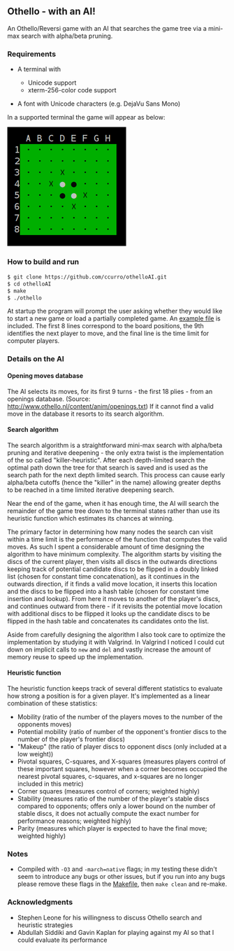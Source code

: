 ## Othello - with an AI! 

An Othello/Reversi game with an AI that searches the game tree via a mini-max search with alpha/beta pruning.

### Requirements

* A terminal with 
  - Unicode support
  - xterm-256-color code support

* A font with Unicode characters (e.g. DejaVu Sans Mono)

In a supported terminal the game will appear as below:

![Othello Board](./lib/board.png)

### How to build and run

```
$ git clone https://github.com/ccurro/othelloAI.git
$ cd othelloAI
$ make
$ ./othello
```

At startup the program will prompt the user asking whether they would like to
start a new game or load a partially completed game. An [example
file](./exampleBoard) is included. The first 8 lines correspond to the board
positions, the 9th identifies the next player to move, and the final line is
the time limit for computer players.

### Details on the AI

#### Opening moves database 

The AI selects its moves, for its first 9 turns - the first 18 plies - from an
openings database. (Source: http://www.othello.nl/content/anim/openings.txt)
If it cannot find a valid move in the database it resorts to its search
algorithm.

#### Search algorithm 

The search algorithm is a straightforward mini-max search with alpha/beta
pruning and iterative deepening - the only extra twist is the implementation
of the so called "killer-heuristic". After each depth-limited search the
optimal path down the tree for that search is saved and is used as the search
path for the next depth limited search. This process can cause early
alpha/beta cutoffs (hence the "killer" in the name) allowing greater depths to
be reached in a time limited iterative deepening search.

Near the end of the game, when it has enough time, the AI will search the
remainder of the game tree down to the terminal states rather than use its
heuristic function which estimates its chances at winning.

The primary factor in determining how many nodes the search can visit within a
time limit is the performance of the function that computes the valid moves.
As such I spent a considerable amount of time designing the algorithm to have
minimum complexity. The algorithm starts by visiting the discs of the current
player, then visits all discs in the outwards directions keeping track of
potential candidate discs to be flipped in a doubly linked list (chosen for
constant time concatenation), as it continues in the outwards direction, if it
finds a valid move location, it inserts this location and the discs to be
flipped into a hash table (chosen for constant time insertion and lookup).
From here it moves to another of the player's discs, and continues outward
from there - if it revisits the potential move location with additional discs
to be flipped it looks up the candidate discs to be flipped in the hash table and
concatenates its candidates onto the list.

Aside from carefully designing the algorithm I also took care to optimize the
implementation by studying it with Valgrind. In Valgrind I noticed I could
cut down on implicit calls to `new` and `del` and vastly increase the amount
of memory reuse to speed up the implementation.

#### Heuristic function

The heuristic function keeps track of several different statistics to evaluate
how strong a position is for a given player. It's implemented as a linear
combination of these statistics:

- Mobility (ratio of the number of the players moves to the number of the opponents moves)
- Potential mobility (ratio of number of the opponent's frontier discs to the number of the player's frontier discs)
- "Makeup" (the ratio of player discs to opponent discs (only included at a low weight))
- Pivotal squares, C-squares, and X-squares (measures players control of these important squares, however when a corner becomes occupied the nearest pivotal squares, c-squares, and x-squares are no longer included in this metric)
- Corner squares (measures control of corners; weighted highly)
- Stability (measures ratio of the number of the player's stable discs compared to opponents; offers only a lower bound on the number of stable discs, it does not actually compute the exact number for performance reasons; weighted highly)
- Parity (measures which player is expected to have the final move; weighted highly)

### Notes

- Compiled with `-O3` and `-march=native` flags; in my testing these didn't seem to introduce any bugs or other issues, but if you run into any bugs please remove these flags in the [Makefile](./src/Makefile), then `make clean` and re-make.


### Acknowledgments

- Stephen Leone for his willingness to discuss Othello search and heuristic strategies
- Abdullah Siddiki and Gavin Kaplan for playing against my AI so that I could evaluate its performance